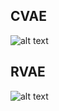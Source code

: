 
## CVAE
![alt text](images/CVAE_architecture.png "Schematic representation of CVAE architecture")


## RVAE
![alt text](images/RVAE_architecture.png "Schematic representation of RVAE architecture")
